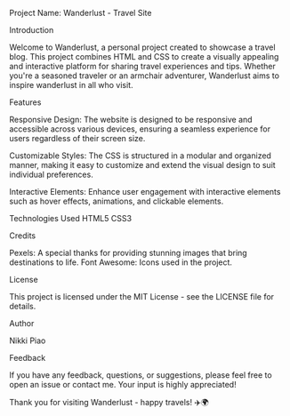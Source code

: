 Project Name: Wanderlust - Travel Site

Introduction

Welcome to Wanderlust, a personal project created to showcase a travel blog. This project combines HTML and CSS to create a visually appealing and interactive platform for sharing travel experiences and tips. Whether you're a seasoned traveler or an armchair adventurer, Wanderlust aims to inspire wanderlust in all who visit.

Features

Responsive Design: The website is designed to be responsive and accessible across various devices, ensuring a seamless experience for users regardless of their screen size.

Customizable Styles: The CSS is structured in a modular and organized manner, making it easy to customize and extend the visual design to suit individual preferences.

Interactive Elements: Enhance user engagement with interactive elements such as hover effects, animations, and clickable elements.


Technologies Used
HTML5
CSS3

Credits

Pexels: A special thanks for providing stunning images that bring destinations to life.
Font Awesome: Icons used in the project.

License

This project is licensed under the MIT License - see the LICENSE file for details.

Author

Nikki Piao

Feedback

If you have any feedback, questions, or suggestions, please feel free to open an issue or contact me. Your input is highly appreciated!

Thank you for visiting Wanderlust - happy travels! ✈️🌍
